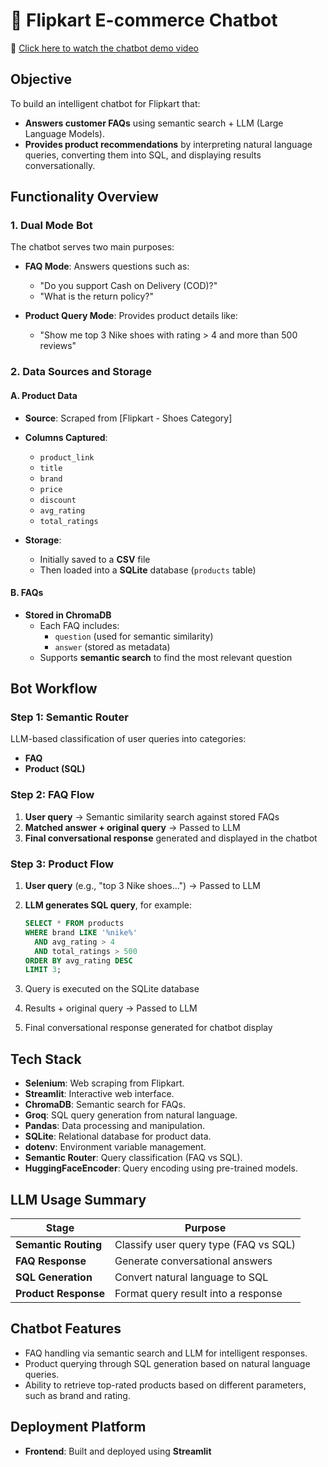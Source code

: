# 🤖 Flipkart E-commerce Chatbot

🎥 [Click here to watch the chatbot demo video](https://www.youtube.com/watch?v=HFMKfsOaOuY)


## Objective
To build an intelligent chatbot for Flipkart that:
- **Answers customer FAQs** using semantic search + LLM (Large Language Models).
- **Provides product recommendations** by interpreting natural language queries, converting them into SQL, and displaying results conversationally.

## Functionality Overview
### 1. Dual Mode Bot
The chatbot serves two main purposes:
- **FAQ Mode**: 
  Answers questions such as:
  - "Do you support Cash on Delivery (COD)?"
  - "What is the return policy?"
  
- **Product Query Mode**:
  Provides product details like:
  - "Show me top 3 Nike shoes with rating > 4 and more than 500 reviews"

### 2. Data Sources and Storage
#### A. Product Data
- **Source**: Scraped from [Flipkart - Shoes Category]
- **Columns Captured**:
  - `product_link`
  - `title`
  - `brand`
  - `price`
  - `discount`
  - `avg_rating`
  - `total_ratings`
  
- **Storage**:
  - Initially saved to a **CSV** file
  - Then loaded into a **SQLite** database (`products` table)

#### B. FAQs
- **Stored in ChromaDB**
  - Each FAQ includes:
    - `question` (used for semantic similarity)
    - `answer` (stored as metadata)
  - Supports **semantic search** to find the most relevant question

## Bot Workflow
### Step 1: Semantic Router
LLM-based classification of user queries into categories:
- **FAQ**
- **Product (SQL)**

### Step 2: FAQ Flow
1. **User query** → Semantic similarity search against stored FAQs
2. **Matched answer + original query** → Passed to LLM
3. **Final conversational response** generated and displayed in the chatbot

### Step 3: Product Flow
1. **User query** (e.g., "top 3 Nike shoes...") → Passed to LLM
2. **LLM generates SQL query**, for example:

   ```sql
   SELECT * FROM products
   WHERE brand LIKE '%nike%'
     AND avg_rating > 4
     AND total_ratings > 500
   ORDER BY avg_rating DESC
   LIMIT 3;
3. Query is executed on the SQLite database
4. Results + original query → Passed to LLM
5. Final conversational response generated for chatbot display

## Tech Stack
- **Selenium**: Web scraping from Flipkart.
- **Streamlit**: Interactive web interface.
- **ChromaDB**: Semantic search for FAQs.
- **Groq**: SQL query generation from natural language.
- **Pandas**: Data processing and manipulation.
- **SQLite**: Relational database for product data.
- **dotenv**: Environment variable management.
- **Semantic Router**: Query classification (FAQ vs SQL).
- **HuggingFaceEncoder**: Query encoding using pre-trained models.

## LLM Usage Summary
| Stage           | Purpose                                      |
|-----------------|----------------------------------------------|
| **Semantic Routing** | Classify user query type (FAQ vs SQL)   |
| **FAQ Response** | Generate conversational answers             |
| **SQL Generation** | Convert natural language to SQL           |
| **Product Response** | Format query result into a response    |

## Chatbot Features
- FAQ handling via semantic search and LLM for intelligent responses.
- Product querying through SQL generation based on natural language queries.
- Ability to retrieve top-rated products based on different parameters, such as brand and rating.

## Deployment Platform
- **Frontend**: Built and deployed using **Streamlit**
